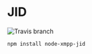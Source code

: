 JID
===

![Travis branch](https://img.shields.io/travis/node-xmpp/JID/master.svg?style=flat-square)

```
npm install node-xmpp-jid
```

